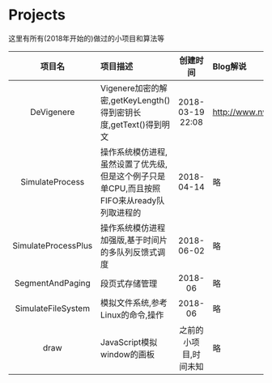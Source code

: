 # Projects
这里有所有(2018年开始的)做过的小项目和算法等


|项目名|项目描述|创建时间|Blog解说|
|:--:|:--|:--:|:--|
|DeVigenere|Vigenere加密的解密,getKeyLength()得到密钥长度,getText()得到明文|2018-03-19 22:08|http://www.nwuer.com/a/11|
|SimulateProcess|操作系统模仿进程,虽然设置了优先级,但是这个例子只是单CPU,而且按照FIFO来从ready队列取进程的|2018-04-14|略|
|SimulateProcessPlus|操作系统模仿进程加强版,基于时间片的多队列反馈式调度|2018-06-02|略|
|SegmentAndPaging|段页式存储管理|2018-06|略|
|SimulateFileSystem|模拟文件系统,参考Linux的命令,操作|2018-06|略|
|draw|JavaScript模拟window的画板|之前的小项目,时间未知|略|
